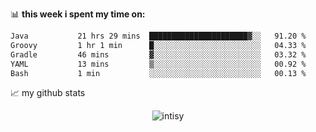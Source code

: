 📊 **this week i spent my time on:**
<!--START_SECTION:waka-->

```txt
Java           21 hrs 29 mins  ██████████████████████▓░░   91.20 %
Groovy         1 hr 1 min      █░░░░░░░░░░░░░░░░░░░░░░░░   04.33 %
Gradle         46 mins         ▓░░░░░░░░░░░░░░░░░░░░░░░░   03.32 %
YAML           13 mins         ▒░░░░░░░░░░░░░░░░░░░░░░░░   00.92 %
Bash           1 min           ░░░░░░░░░░░░░░░░░░░░░░░░░   00.13 %
```

<!--END_SECTION:waka-->


📈 my github stats

<p align="center"> <img src="https://github-readme-stats.vercel.app/api?username=intisy&show_icons=true&theme=gotham" alt="intisy" />




